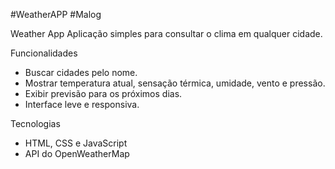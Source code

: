 #WeatherAPP  #Malog

Weather App
Aplicação simples para consultar o clima em qualquer cidade.

Funcionalidades
- Buscar cidades pelo nome.
- Mostrar temperatura atual, sensação térmica, umidade, vento e pressão.
- Exibir previsão para os próximos dias.
- Interface leve e responsiva.

Tecnologias
- HTML, CSS e JavaScript
- API do OpenWeatherMap

